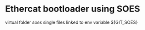 # Ethercat bootloader using SOES

virtual folder *soes* single files linked to env variable ${GIT_SOES}
